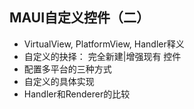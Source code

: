 ## MAUI自定义控件（二）

* VirtualView, PlatformView, Handler释义
* 自定义的抉择： 完全新建|增强现有 控件
* 配置多平台的三种方式
* 自定义的具体实现
* Handler和Renderer的比较